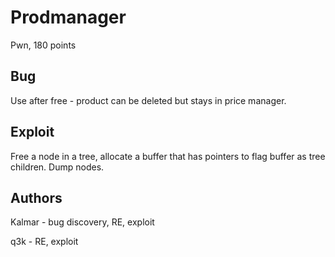 Prodmanager
===========

Pwn, 180 points

Bug
---

Use after free - product can be deleted but stays in price manager.

Exploit
-------

Free a node in a tree, allocate a buffer that has pointers to flag buffer as tree children. Dump nodes.

Authors
-------

Kalmar - bug discovery, RE, exploit

q3k - RE, exploit

